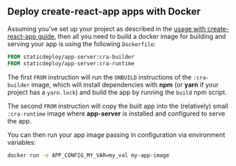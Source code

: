 ## Deploy create-react-app apps with Docker

Assuming you've set up your project as described in the
[usage with create-react-app guide](usage-with-cra.md), then all you need to
build a docker image for building and serving your app is using the following
`Dockerfile`:

```Dockerfile
FROM staticdeploy/app-server:cra-builder
FROM staticdeploy/app-server:cra-runtime
```

The first `FROM` instruction will run the `ONBUILD` instructions of the
`:cra-builder` image, which will install dependencies with **npm** (or **yarn**
if your project has a `yarn.lock`) and build the app by running the `build` npm
script.

The second `FROM` instruction will copy the built app into the (relatively)
small `:cra-runtime` image where **app-server** is installed and configured to
serve the app.

You can then run your app image passing in configuration via environment
variables:

```sh
docker run -e APP_CONFIG_MY_VAR=my_val my-app-image
```
